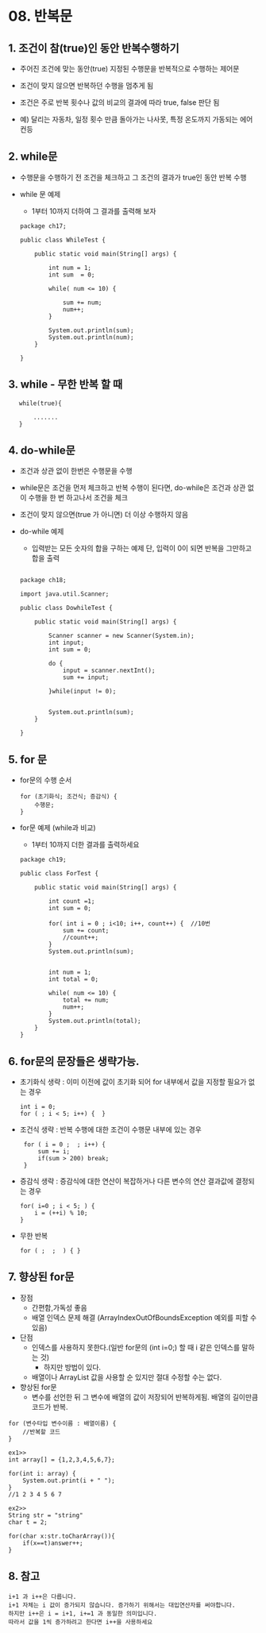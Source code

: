 # 08. 반복문

## 1. 조건이 참(true)인 동안 반복수행하기

- 주어진 조건에 맞는 동안(true) 지정된 수행문을 반복적으로 수행하는 제어문

- 조건이 맞지 않으면 반복하던 수행을 멈추게 됨

- 조건은 주로 반복 횟수나 값의 비교의 결과에 따라 true, false 판단 됨

- 예) 달리는 자동차, 일정 횟수 만큼 돌아가는 나사못, 특정 온도까지 가동되는 에어컨등


## 2. while문
 
- 수행문을 수행하기 전 조건을 체크하고 그 조건의 결과가 true인 동안 반복 수행


- while 문 예제

    - 1부터 10까지 더하여 그 결과를 출력해 보자

    ```
    package ch17;

    public class WhileTest {

        public static void main(String[] args) {

            int num = 1;
            int sum  = 0;
            
            while( num <= 10) {
                
                sum += num;
                num++;
            }
            
            System.out.println(sum);
            System.out.println(num);
        }

    }
    ```

## 3. while - 무한 반복 할 때

``` 
   while(true){

       .......
   }
```

## 4. do-while문

- 조건과 상관 없이 한번은 수행문을 수행

- while문은 조건을 먼저 체크하고 반복 수행이 된다면, do-while은 조건과 상관 없이 수행을 한 번 하고나서 조건을 체크

- 조건이 맞지 않으면(true 가 아니면) 더 이상 수행하지 않음


-  do-while 예제

    - 입력받는 모든 숫자의 합을 구하는 예제 단, 입력이 0이 되면 반복을 그만하고 합을 출력

    ```

    package ch18;

    import java.util.Scanner;

    public class DowhileTest {

        public static void main(String[] args) {

            Scanner scanner = new Scanner(System.in);
            int input; 
            int sum = 0;

            do {
                input = scanner.nextInt();
                sum += input;
                
            }while(input != 0);

                
            System.out.println(sum);
        }

    }

    ```
## 5. for 문

- for문의 수행 순서
    ```
    for (초기화식; 조건식; 증감식) {
        수행문;
    }
    ```

- for문 예제 (while과 비교)

    - 1부터 10까지 더한 결과를 출력하세요
    ```
    package ch19;

    public class ForTest {

        public static void main(String[] args) {
        
            int count =1;
            int sum = 0;
            
            for( int i = 0 ; i<10; i++, count++) {  //10번
                sum += count;
                //count++;
            }
            System.out.println(sum);
            
            
            int num = 1;
            int total = 0;
            
            while( num <= 10) {
                total += num;
                num++;
            }
            System.out.println(total);
        }
    }

    ```

## 6. for문의 문장들은 생략가능.

- 초기화식 생략 : 이미 이전에 값이 초기화 되어 for 내부에서 값을 지정할 필요가 없는 경우
    ```
    int i = 0;
    for ( ; i < 5; i++) {  }
    ```

- 조건식 생략 : 반복 수행에 대한 조건이 수행문 내부에 있는 경우
   ```
    for ( i = 0 ;  ; i++) {
        sum += i;
        if(sum > 200) break;
    }
    ```

- 증감식 생략 : 증감식에 대한 연산이 복잡하거나 다른 변수의 연산 결과값에 결정되는 경우
    ```
    for( i=0 ; i < 5; ) { 
        i = (++i) % 10;
    }
    ```

- 무한 반복
    ```
    for ( ;  ;  ) { }
    ```

## 7. 향상된 for문
- 장점
    - 간편함,가독성 좋음
    - 배열 인덱스 문제 해결 (ArrayIndexOutOfBoundsException 예외를 피할 수 있음)
- 단점
    - 인덱스를 사용하지 못한다.(일반 for문의 (int i=0;) 할 때 i 같은 인덱스를 말하는 것) 
        - 하지만 방법이 있다.
    - 배열이나 ArrayList 값을 사용할 순 있지만 절대 수정할 수는 없다.
- 향상된 for문
    - 변수를 선언한 뒤 그 변수에 배열의 값이 저장되어 반복하게됨. 배열의 길이만큼 코드가 반복.
```
for (변수타입 변수이름 : 배열이름) {
    //반복할 코드
}
```
```
ex1>>
int array[] = {1,2,3,4,5,6,7};

for(int i: array) {
    System.out.print(i + " ");
}
//1 2 3 4 5 6 7
```
```
ex2>>
String str = "string"
char t = 2;

for(char x:str.toCharArray()){
    if(x==t)answer++;
}
```
## 8. 참고

    i+1 과 i++은 다릅니다.
    i+1 자체는 i 값이 증가되지 않습니다. 증가하기 위해서는 대입연산자를 써야합니다.
    하지만 i++은 i = i+1, i+=1 과 동일한 의미입니다.
    따라서 값을 1씩 증가하려고 한다면 i++을 사용하세요
